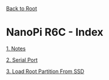 
[Back to Root](../README.md)


# NanoPi R6C - Index

[1. Notes](./nanopi.01.notes.md)

[2. Serial Port](./nanopi.02.serial_port.md)

[3. Load Root Partition From SSD](./nanopi.03.partition.md)

